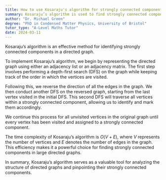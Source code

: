 ```yaml
---
title: How to use Kosaraju's algorithm for strongly connected components $?$
summary: Kosaraju’s algorithm is used to find strongly connected components in a directed graph.
author: "Dr. Michael Green"
degree: "PhD in Condensed Matter Physics, University of Bristol"
tutor_type: "A-Level Maths Tutor"
date: 2024-03-11
---
```


Kosaraju’s algorithm is an effective method for identifying strongly connected components in a directed graph.

To implement Kosaraju’s algorithm, we begin by representing the directed graph using either an adjacency list or an adjacency matrix. The first step involves performing a depth-first search (DFS) on the graph while keeping track of the order in which the vertices are visited.

Following this, we reverse the direction of all the edges in the graph. We then conduct another DFS on the reversed graph, starting from the last vertex visited in the initial DFS. This second DFS will traverse all vertices within a strongly connected component, allowing us to identify and mark them accordingly.

We continue this process for all unvisited vertices in the original graph until every vertex has been visited and assigned to a strongly connected component.

The time complexity of Kosaraju’s algorithm is $O(V + E)$, where $V$ represents the number of vertices and $E$ denotes the number of edges in the graph. This efficiency makes it a powerful choice for finding strongly connected components in large directed graphs.

In summary, Kosaraju’s algorithm serves as a valuable tool for analyzing the structure of directed graphs and pinpointing their strongly connected components.
    
